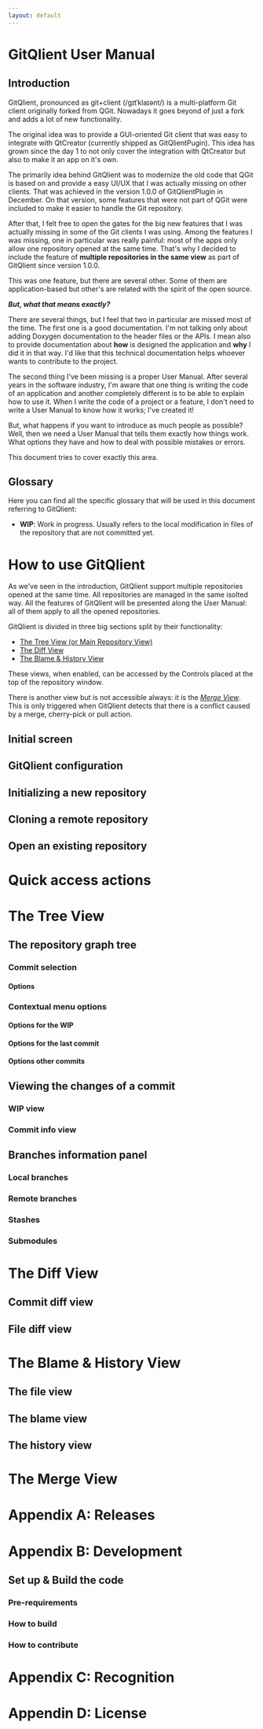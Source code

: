 ```yaml
---
layout: default
---
```


# GitQlient User Manual

## Introduction

GitQlient, pronounced as git+client (/gɪtˈklaɪənt/) is a multi-platform Git client originally forked from QGit. Nowadays it goes beyond of just a fork and adds a lot of new functionality.

The original idea was to provide a GUI-oriented Git client that was easy to integrate with QtCreator (currently shipped as GitQlientPugin). This idea has grown since the day 1 to not only cover the integration with QtCreator but also to make it an app on it's own.

The primarily idea behind GitQlient was to modernize the old code that QGit is based on and provide a easy UI/UX that I was actually missing on other clients. That was achieved in the version 1.0.0 of GitQlientPlugin in December. On that version, some features that were not part of QGit were included to make it easier to handle the Git repository.

After that, I felt free to open the gates for the big new features that I was actually missing in some of the Git clients I was using. Among the features I was missing, one in particular was really painful: most of the apps only allow one repository opened at the same time. That's why I decided to include the feature of **multiple repositories in the same view** as part of GitQlient since version 1.0.0.

This was one feature, but there are several other. Some of them are application-based but other's are related with the spirit of the open source.

***But, what that means exactly?***

There are several things, but I feel that two in particular are missed most of the time. The first one is a good documentation. I'm not talking only about adding Doxygen documentation to the header files or the APIs. I mean also to provide documentation about **how** is designed the application and **why** I did it in that way. I'd like that this technical documentation helps whoever wants to contribute to the project.

The second thing I've been missing is a proper User Manual. After several years in the software industry, I'm aware that one thing is writing the code of an application and another completely different is to be able to explain how to use it. When I write the code of a project or a feature, I don't need to write a User Manual to know how it works; I've created it!

But, what happens if you want to introduce as much people as possible? Well, then we need a User Manual that tells them exactly how things work. What options they have and how to deal with possible mistakes or errors.

This document tries to cover exactly this area.

## Glossary

Here you can find all the specific glossary that will be used in this document referring to GitQlient:

- **WIP**: Work in progress. Usually refers to the local modification in files of the repository that are not committed yet.

# How to use GitQlient

As we've seen in the introduction, GitQlient support multiple repositories opened at the same time. All repositories are managed in the same isolted way. All the features of GitQlient will be presented along the User Manual: all of them apply to all the opened repositories.

GitQlient is divided in three big sections split by their functionality:

- [The Tree View (or Main Repository View)](#the-three-view)
- [The Diff View](#the-diff-view)
- [The Blame & History View](#the-blame-history-view)

These views, when enabled, can be accessed by the Controls placed at the top of the repository window.

There is another view but is not accessible always: it is the [*Merge View*](#the-merge-view). This is only triggered when GitQlient detects that there is a conflict caused by a merge, cherry-pick or pull action.

## Initial screen

## GitQlient configuration

## Initializing a new repository

## Cloning a remote repository

## Open an existing repository

# Quick access actions

# <a name="the-three-view"></a>The Tree View

## The repository graph tree

### Commit selection

#### Options

### Contextual menu options

#### Options for the WIP

#### Options for the last commit

#### Options other commits

## Viewing the changes of a commit

### WIP view

### Commit info view

## Branches information panel

### Local branches

### Remote branches

### Stashes

### Submodules

# <a name="the-diff-view"></a>The Diff View

## Commit diff view

## File diff view

# <a name="the-blame-history-view"></a>The Blame & History View

## The file view

## The blame view

## The history view

# <a name="the-merge-view"></a>The Merge View

# Appendix A: Releases

# Appendix B: Development

## Set up & Build the code

### Pre-requirements

### How to build

### How to contribute

# Appendix C: Recognition

# Appendin D: License